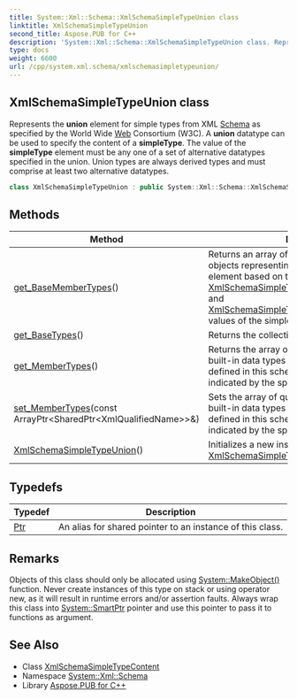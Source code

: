 ```yaml
---
title: System::Xml::Schema::XmlSchemaSimpleTypeUnion class
linktitle: XmlSchemaSimpleTypeUnion
second_title: Aspose.PUB for C++
description: 'System::Xml::Schema::XmlSchemaSimpleTypeUnion class. Represents the union element for simple types from XML Schema as specified by the World Wide Web Consortium (W3C). A union datatype can be used to specify the content of a simpleType. The value of the simpleType element must be any one of a set of alternative datatypes specified in the union. Union types are always derived types and must comprise at least two alternative datatypes in C++.'
type: docs
weight: 6600
url: /cpp/system.xml.schema/xmlschemasimpletypeunion/
---
```

## XmlSchemaSimpleTypeUnion class


Represents the **union** element for simple types from XML [Schema](../) as specified by the World Wide [Web](../../system.web/) Consortium (W3C). A **union** datatype can be used to specify the content of a **simpleType**. The value of the **simpleType** element must be any one of a set of alternative datatypes specified in the union. Union types are always derived types and must comprise at least two alternative datatypes.

```cpp
class XmlSchemaSimpleTypeUnion : public System::Xml::Schema::XmlSchemaSimpleTypeContent
```

## Methods

| Method | Description |
| --- | --- |
| [get_BaseMemberTypes](./get_basemembertypes/)() | Returns an array of [XmlSchemaSimpleType](../xmlschemasimpletype/) objects representing the type of the **simpleType** element based on the [XmlSchemaSimpleTypeUnion::get_BaseTypes](./get_basetypes/) and [XmlSchemaSimpleTypeUnion::get_MemberTypes](./get_membertypes/) values of the simple type. |
| [get_BaseTypes](./get_basetypes/)() | Returns the collection of base types. |
| [get_MemberTypes](./get_membertypes/)() | Returns the array of qualified member names of built-in data types or **simpleType** elements defined in this schema (or another schema indicated by the specified namespace). |
| [set_MemberTypes](./set_membertypes/)(const ArrayPtr\<SharedPtr\<XmlQualifiedName\>\>\&) | Sets the array of qualified member names of built-in data types or **simpleType** elements defined in this schema (or another schema indicated by the specified namespace). |
| [XmlSchemaSimpleTypeUnion](./xmlschemasimpletypeunion/)() | Initializes a new instance of the [XmlSchemaSimpleTypeUnion](./) class. |
## Typedefs

| Typedef | Description |
| --- | --- |
| [Ptr](./ptr/) | An alias for shared pointer to an instance of this class. |
## Remarks



Objects of this class should only be allocated using [System::MakeObject()](../../system/makeobject/) function. Never create instances of this type on stack or using operator new, as it will result in runtime errors and/or assertion faults. Always wrap this class into [System::SmartPtr](../../system/smartptr/) pointer and use this pointer to pass it to functions as argument. 

## See Also

* Class [XmlSchemaSimpleTypeContent](../xmlschemasimpletypecontent/)
* Namespace [System::Xml::Schema](../)
* Library [Aspose.PUB for C++](../../)
